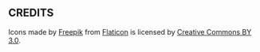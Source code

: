 ## CREDITS
Icons made by [Freepik](https://www.freepik.com) from [Flaticon](https://www.flaticon.com) is licensed by [Creative Commons BY 3.0](http://creativecommons.org/licenses/by/3.0/).
